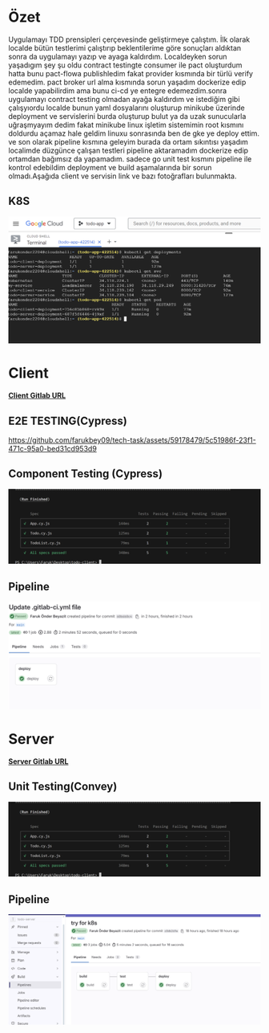 # Özet
<p>
Uygulamayı TDD prensipleri çerçevesinde geliştirmeye çalıştım. İlk olarak localde bütün testlerimi çalıştırıp beklentilerime göre sonuçları aldıktan sonra da uygulamayı yazıp ve ayaga     kaldırdım. Localdeyken sorun yaşadıgım şey şu oldu contract testingte consumer ile pact oluşturdum hatta bunu pact-flowa publishledim fakat provider kısmında bir türlü verify edemedim.
pact broker url alma kısmında sorun yaşadım dockerize edip localde yapabilirdim ama bunu ci-cd ye entegre edemezdim.sonra uygulamayı contract testing olmadan ayağa kaldırdım ve istediğim gibi çalışyıordu localde bunun yaml dosyalarını oluşturup minikube üzerinde deployment ve servislerini burda oluşturup bulut ya da uzak sunucularla uğraşmyayım dedim fakat minikube linux işletim sistemimin root kısmını doldurdu açamaz hale geldim linuxu sonrasında ben de gke ye deploy ettim. ve son olarak pipeline kısmına geleyim burada da ortam sıkıntısı yaşadım localimde düzgünce çalışan testleri pipeline aktaramadım dockerize edip ortamdan bağımsız da yapamadım. sadece go unit test kısmını pipeline ile kontrol edebildim deployment ve build aşamalarında bir sorun olmadı.Aşağıda client ve servisin link ve bazı fotoğrafları bulunmakta.
</p>
    
## K8S
<img src="k8s.png">


 
# Client
<a href="https://gitlab.com/farukbey09/todo-client"><strong>Client Gitlab URL</strong></a>

## E2E TESTING(Cypress)
https://github.com/farukbey09/tech-task/assets/59178479/5c51986f-23f1-471c-95a0-bed31cd953d9

## Component Testing (Cypress)
<img src="component-testing.png"/>

## Pipeline
<img src="client-ci.png">



# Server
<a href="https://gitlab.com/farukbey09/todo-server"><strong>Server Gitlab URL</strong></a>

## Unit Testing(Convey)
<img src="component-testing.png"/>





## Pipeline
<img src="server-ci.png">


